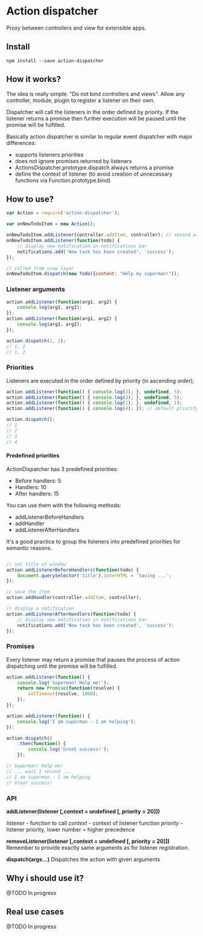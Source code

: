 # Action dispatcher

Proxy between controllers and view for extensible apps.

## Install
```
npm install --save action-dispatcher
```

## How it works?
The idea is really simple: "Do not bind controllers and views".
Allow any controller, module, plugin to register a listener on their own.

Dispatcher will call the listeners in the order defined by priority.
If the listener returns a promise then further execution will be paused until the promise will be fulfilled.

Basically action dispatcher is similar to regular event dispatcher with major differences:
* supports listeners priorities
* does not ignore promises returned by listeners
* ActionsDispatcher.prototype.dispatch always returns a promise
* define the context of listener (to avoid creation of unnecessary functions via Function.prototype.bind)

## How to use?
```javascript
var Action = require('action-dispatcher');

var onNewTodoItem = new Action();

onNewTodoItem.addListener(controller.addItem, controller); // second argument is a context of function
onNewTodoItem.addListener(function(todo) {
    // display new notification in notifications bar
    notifications.add('New task has been created', 'success');
});

// called from view layer
onNewTodoItem.dispatch(new Todo({content: "Help my superman!"));
```

### Listener arguments
```javascript
action.addListener(function(arg1, arg2) {
    console.log(arg1, arg2);
});
action.addListener(function(arg1, arg2) {
    console.log(arg1, arg2);
});

action.dispatch(1, 2);
// 1, 2
// 1, 2
```

### Priorities

Listeners are executed in the order defined by priority (in ascending order);
```javascript
action.addListener(function() { console.log(2); }, undefined, 5);
action.addListener(function() { console.log(3); }, undefined, 5);
action.addListener(function() { console.log(1); }, undefined, 1);
action.addListener(function() { console.log(4); }); // default priority = 20

action.dispatch();
// 1
// 2
// 3
// 4
```

#### Predefined priorities
ActionDispatcher has 3 predefined priorities:
* Before handlers: 5
* Handlers: 10
* After handlers: 15

You can use them with the following methods:
* addListenerBeforeHandlers
* addHandler
* addListenerAfterHandlers

It's a good practice to group the listeners into predefined priorities for semantic reasons.

```javascript

// set title of window
action.addListenerBeforeHandlers(function(todo) {
    document.querySelector('title').innerHTML = 'Saving ...';
});

// save the item
action.addHandler(controller.addItem, controller);

// display a notification
action.addListenerAfterHandlers(function(todo) {
    // display new notification in notifications bar
    notifications.add('New task has been created', 'success');
});
```

### Promises
Every listener may return a promise that pauses the process of action dispatching until the promise will be fulfilled.

```javascript
action.addListener(function() {
    console.log('Superman! Help me!');
    return new Promise(function(resolve) {
        setTimeout(resolve, 1000);
    });
});

action.addListener(function() {
    console.log('I am superman - I am helping');
});

action.dispatch()
    .then(function() {
        console.log('Great success!');
    });

// Superman! Help me!
// ... wait 1 second ...
// I am superman - I am helping
// Great success!
```

### API

**addListener(listener [,context = undefined [, priority = 20]])**

*listener* - function to call
*context* - context of listener function
*priority* - listener priority, lower number = higher precedence

**removeListener(listener [,context = undefined [, priority = 20]])**
Remember to provide exactly same arguments as for listener registration.

**dispatch(args...)**
Dispatches the action with given arguments

## Why i should use it?
@TODO In progress

## Real use cases
@TODO In progress

